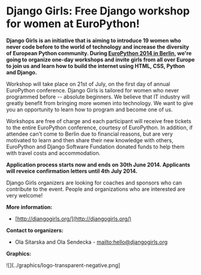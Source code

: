 # Django Girls: Free Django workshop for women at EuroPython!

__Django Girls is an initiative that is aiming to introduce 19 women who never code before to the world of technology and increase the diversity of European Python community. During [EuroPython 2014 in Berlin](http://europython.eu/), we're going to organize one-day workshops and invite girls from all over Europe to join us and learn how to build the internet using HTML, CSS, Python and Django.__

Workshop will take place on 21st of July, on the first day of annual EuroPython conference. Django Girls is tailored for women who never programmed before -- absolute beginners. We believe that IT industry will greatly benefit from bringing more women into technology. We want to give you an opportunity to learn how to program and become one of us.

Workshops are free of charge and each participant will receive free tickets to the entire EuroPython conference, courtesy of EuroPython. In addition, if attendee can't come to Berlin due to financial reasons, but are very motivated to learn and then share their new knowledge with others, EuroPython and Django Software Fundation donated funds to help them with travel costs and accommodation.

__Application process starts now and ends on 30th June 2014. Applicants will reveice confirmation letters until 4th July 2014.__

Django Girls organizers are looking for coaches and sponsors who can contribute to the event. People and organizations who are interested are very welcome! 

__More information:__

- [http://djangogirls.org/](http://djangogirls.org/)

__Contact to organizers:__

- Ola Sitarska and Ola Sendecka - [mailto:hello@djangogirls.org](hello@djangogirls.org)

__Graphics:__

![](../graphics/logo-transparent-negative.png]